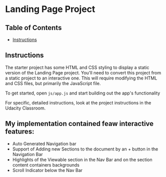 # Landing Page Project

## Table of Contents

- [Instructions](#instructions)

## Instructions

The starter project has some HTML and CSS styling to display a static version of the Landing Page project. You'll need to convert this project from a static project to an interactive one. This will require modifying the HTML and CSS files, but primarily the JavaScript file.

To get started, open `js/app.js` and start building out the app's functionality

For specific, detailed instructions, look at the project instructions in the Udacity Classroom.

## My implementation contained feaw interactive features:
- Auto Generated Navigation bar
- Support of Adding new Sections to the document by an + button in the Navigation Bar
- Highlights of the Viewable section in the Nav Bar and on the section content containers backgrounds
- Scroll Indicator below the Nav Bar
